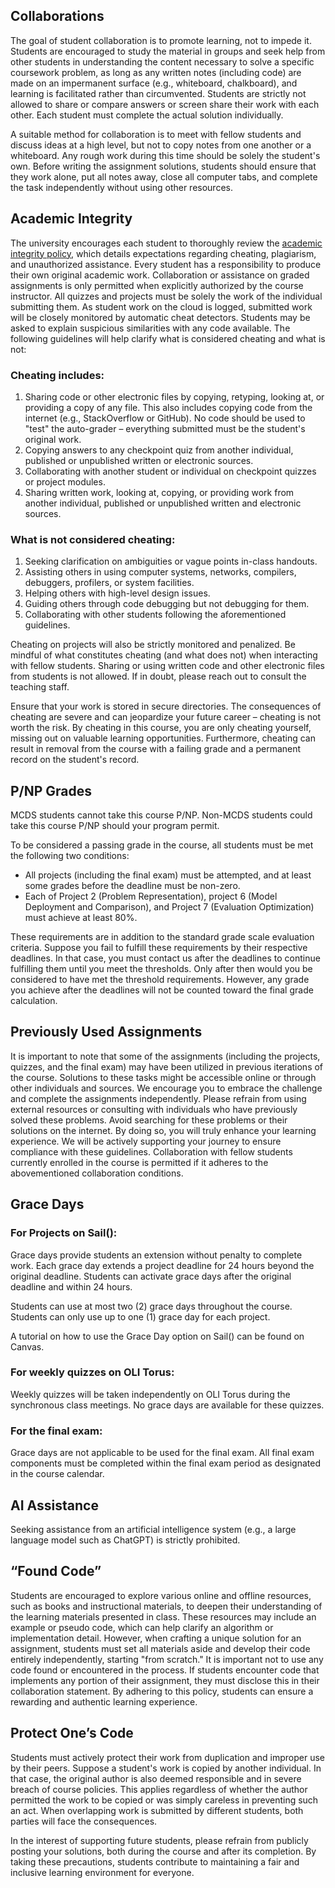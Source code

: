 ## Collaborations

The goal of student collaboration is to promote learning, not to impede it. Students are encouraged to study the material in groups and seek help from other students in understanding the content necessary to solve a specific coursework problem, as long as any written notes (including code) are made on an impermanent surface (e.g., whiteboard, chalkboard), and learning is facilitated rather than circumvented. Students are strictly not allowed to share or compare answers or screen share their work with each other. Each student must complete the actual solution individually.

A suitable method for collaboration is to meet with fellow students and discuss ideas at a high level, but not to copy notes from one another or a whiteboard. Any rough work during this time should be solely the student's own. Before writing the assignment solutions, students should ensure that they work alone, put all notes away, close all computer tabs, and complete the task independently without using other resources.

## Academic Integrity

The university encourages each student to thoroughly review the [academic integrity policy](https://www.cmu.edu/policies/student-and-student-life/academic-integrity.html), which details expectations regarding cheating, plagiarism, and unauthorized assistance. Every student has a responsibility to produce their own original academic work. Collaboration or assistance on graded assignments is only permitted when explicitly authorized by the course instructor. All quizzes and projects must be solely the work of the individual submitting them. As student work on the cloud is logged, submitted work will be closely monitored by automatic cheat detectors. Students may be asked to explain suspicious similarities with any code available. The following guidelines will help clarify what is considered cheating and what is not:

### Cheating includes:
1. Sharing code or other electronic files by copying, retyping, looking at, or providing a copy of any file. This also includes copying code from the internet (e.g., StackOverflow or GitHub). No code should be used to "test" the auto-grader – everything submitted must be the student's original work.
2. Copying answers to any checkpoint quiz from another individual, published or unpublished written or electronic sources.
3. Collaborating with another student or individual on checkpoint quizzes or project modules.
4. Sharing written work, looking at, copying, or providing work from another individual, published or unpublished written and electronic sources.

### What is not considered cheating:
1. Seeking clarification on ambiguities or vague points in-class handouts.
2. Assisting others in using computer systems, networks, compilers, debuggers, profilers, or system facilities.
3. Helping others with high-level design issues.
4. Guiding others through code debugging but not debugging for them.
5. Collaborating with other students following the aforementioned guidelines.

Cheating on projects will also be strictly monitored and penalized. Be mindful of what constitutes cheating (and what does not) when interacting with fellow students. Sharing or using written code and other electronic files from students is not allowed. If in doubt, please reach out to consult the teaching staff.

Ensure that your work is stored in secure directories. The consequences of cheating are severe and can jeopardize your future career – cheating is not worth the risk. By cheating in this course, you are only cheating yourself, missing out on valuable learning opportunities. Furthermore, cheating can result in removal from the course with a failing grade and a permanent record on the student's record.

## P/NP Grades
MCDS students cannot take this course P/NP. Non-MCDS students could take this course P/NP should your program permit.

To be considered a passing grade in the course, all students must be met the following two conditions:
- All projects (including the final exam) must be attempted, and at least some grades before the deadline must be non-zero.
- Each of Project 2 (Problem Representation), project 6 (Model Deployment and Comparison), and Project 7 (Evaluation Optimization) must achieve at least 80%.

These requirements are in addition to the standard grade scale evaluation criteria. Suppose you fail to fulfill these requirements by their respective deadlines. In that case, you must contact us after the deadlines to continue fulfilling them until you meet the thresholds. Only after then would you be considered to have met the threshold requirements. However, any grade you achieve after the deadlines will not be counted toward the final grade calculation.

## Previously Used Assignments
It is important to note that some of the assignments (including the projects, quizzes, and the final exam) may have been utilized in previous iterations of the course. Solutions to these tasks might be accessible online or through other individuals and sources. We encourage you to embrace the challenge and complete the assignments independently. Please refrain from using external resources or consulting with individuals who have previously solved these problems. Avoid searching for these problems or their solutions on the internet. By doing so, you will truly enhance your learning experience. We will be actively supporting your journey to ensure compliance with these guidelines. Collaboration with fellow students currently enrolled in the course is permitted if it adheres to the abovementioned collaboration conditions.

## Grace Days
### For Projects on Sail():
Grace days provide students an extension without penalty to complete work. Each grace day extends a project deadline for 24 hours beyond the original deadline. Students can activate grace days after the original deadline and within 24 hours.

Students can use at most two (2) grace days throughout the course. Students can only use up to one (1) grace day for each project.

A tutorial on how to use the Grace Day option on Sail() can be found on Canvas.

### For weekly quizzes on OLI Torus:
Weekly quizzes will be taken independently on OLI Torus during the synchronous class meetings. No grace days are available for these quizzes. 

### For the final exam:
Grace days are not applicable to be used for the final exam. All final exam components must be completed within the final exam period as designated in the course calendar.

## AI Assistance
Seeking assistance from an artificial intelligence system (e.g., a large language model such as ChatGPT) is strictly prohibited.

## “Found Code”
Students are encouraged to explore various online and offline resources, such as books and instructional materials, to deepen their understanding of the learning materials presented in class. These resources may include an example or pseudo code, which can help clarify an algorithm or implementation detail. However, when crafting a unique solution for an assignment, students must set all materials aside and develop their code entirely independently, starting "from scratch." It is important not to use any code found or encountered in the process. If students encounter code that implements any portion of their assignment, they must disclose this in their collaboration statement. By adhering to this policy, students can ensure a rewarding and authentic learning experience.

## Protect One’s Code
Students must actively protect their work from duplication and improper use by their peers. Suppose a student's work is copied by another individual. In that case, the original author is also deemed responsible and in severe breach of course policies. This applies regardless of whether the author permitted the work to be copied or was simply careless in preventing such an act. When overlapping work is submitted by different students, both parties will face the consequences.

In the interest of supporting future students, please refrain from publicly posting your solutions, both during the course and after its completion. By taking these precautions, students contribute to maintaining a fair and inclusive learning environment for everyone.
